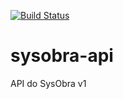 [![Build Status](https://travis-ci.org/lins4tech/sysobra-api.svg?branch=master)](https://travis-ci.org/lins4tech/sysobra-api)
# sysobra-api
API do SysObra v1
